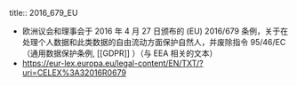 title:: 2016_679_EU

- 欧洲议会和理事会于 2016 年 4 月 27 日颁布的 (EU) 2016/679 条例，关于在处理个人数据和此类数据的自由流动方面保护自然人，并废除指令 95/46/EC （通用数据保护条例, [[GDPR]] ）（与 EEA 相关的文本）
- https://eur-lex.europa.eu/legal-content/EN/TXT/?uri=CELEX%3A32016R0679